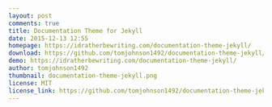 ```yaml
---
layout: post
comments: true
title: Documentation Theme for Jekyll
date: 2015-12-13 12:55
homepage: https://idratherbewriting.com/documentation-theme-jekyll/
download: https://github.com/tomjohnson1492/documentation-theme-jekyll/archive/gh-pages.zip
demo: https://idratherbewriting.com/documentation-theme-jekyll/
author: tomjohnson1492
thumbnail: documentation-theme-jekyll.png
license: MIT
license_link: https://github.com/tomjohnson1492/documentation-theme-jekyll/blob/gh-pages/licenses/LICENSE.txt
---
```


